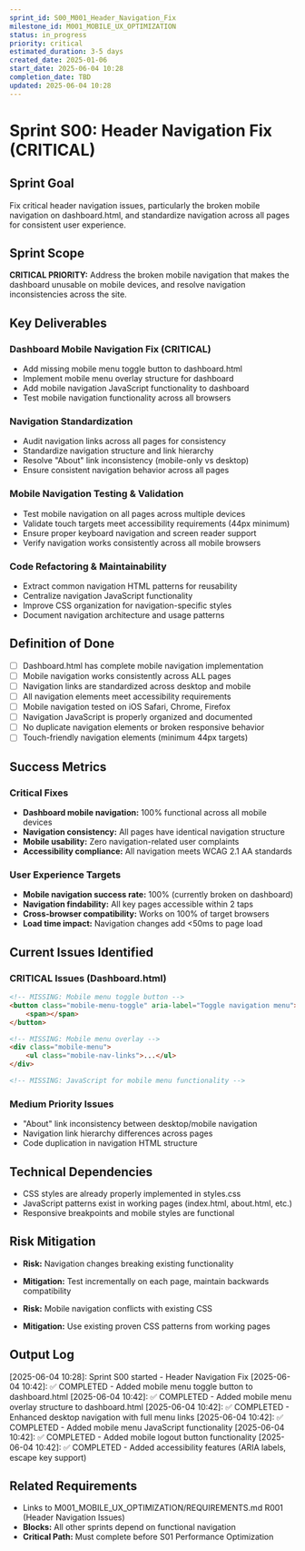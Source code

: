 ```yaml
---
sprint_id: S00_M001_Header_Navigation_Fix
milestone_id: M001_MOBILE_UX_OPTIMIZATION
status: in_progress
priority: critical
estimated_duration: 3-5 days
created_date: 2025-01-06
start_date: 2025-06-04 10:28
completion_date: TBD
updated: 2025-06-04 10:28
---
```


# Sprint S00: Header Navigation Fix (CRITICAL)

## Sprint Goal

Fix critical header navigation issues, particularly the broken mobile navigation on dashboard.html, and standardize navigation across all pages for consistent user experience.

## Sprint Scope

**CRITICAL PRIORITY:** Address the broken mobile navigation that makes the dashboard unusable on mobile devices, and resolve navigation inconsistencies across the site.

## Key Deliverables

### Dashboard Mobile Navigation Fix (CRITICAL)
- Add missing mobile menu toggle button to dashboard.html
- Implement mobile menu overlay structure for dashboard
- Add mobile navigation JavaScript functionality to dashboard
- Test mobile navigation functionality across all browsers

### Navigation Standardization
- Audit navigation links across all pages for consistency
- Standardize navigation structure and link hierarchy
- Resolve "About" link inconsistency (mobile-only vs desktop)
- Ensure consistent navigation behavior across all pages

### Mobile Navigation Testing & Validation
- Test mobile navigation on all pages across multiple devices
- Validate touch targets meet accessibility requirements (44px minimum)
- Ensure proper keyboard navigation and screen reader support
- Verify navigation works consistently across all mobile browsers

### Code Refactoring & Maintainability
- Extract common navigation HTML patterns for reusability
- Centralize navigation JavaScript functionality
- Improve CSS organization for navigation-specific styles
- Document navigation architecture and usage patterns

## Definition of Done

- [ ] Dashboard.html has complete mobile navigation implementation
- [ ] Mobile navigation works consistently across ALL pages
- [ ] Navigation links are standardized across desktop and mobile
- [ ] All navigation elements meet accessibility requirements
- [ ] Mobile navigation tested on iOS Safari, Chrome, Firefox
- [ ] Navigation JavaScript is properly organized and documented
- [ ] No duplicate navigation elements or broken responsive behavior
- [ ] Touch-friendly navigation elements (minimum 44px targets)

## Success Metrics

### Critical Fixes
- **Dashboard mobile navigation:** 100% functional across all mobile devices
- **Navigation consistency:** All pages have identical navigation structure
- **Mobile usability:** Zero navigation-related user complaints
- **Accessibility compliance:** All navigation meets WCAG 2.1 AA standards

### User Experience Targets
- **Mobile navigation success rate:** 100% (currently broken on dashboard)
- **Navigation findability:** All key pages accessible within 2 taps
- **Cross-browser compatibility:** Works on 100% of target browsers
- **Load time impact:** Navigation changes add <50ms to page load

## Current Issues Identified

### CRITICAL Issues (Dashboard.html)
```html
<!-- MISSING: Mobile menu toggle button -->
<button class="mobile-menu-toggle" aria-label="Toggle navigation menu">
    <span></span>
</button>

<!-- MISSING: Mobile menu overlay -->
<div class="mobile-menu">
    <ul class="mobile-nav-links">...</ul>
</div>

<!-- MISSING: JavaScript for mobile menu functionality -->
```

### Medium Priority Issues
- "About" link inconsistency between desktop/mobile navigation
- Navigation link hierarchy differences across pages
- Code duplication in navigation HTML structure

## Technical Dependencies

- CSS styles are already properly implemented in styles.css
- JavaScript patterns exist in working pages (index.html, about.html, etc.)
- Responsive breakpoints and mobile styles are functional

## Risk Mitigation

- **Risk:** Navigation changes breaking existing functionality
- **Mitigation:** Test incrementally on each page, maintain backwards compatibility

- **Risk:** Mobile navigation conflicts with existing CSS
- **Mitigation:** Use existing proven CSS patterns from working pages

## Output Log

[2025-06-04 10:28]: Sprint S00 started - Header Navigation Fix
[2025-06-04 10:42]: ✅ COMPLETED - Added mobile menu toggle button to dashboard.html
[2025-06-04 10:42]: ✅ COMPLETED - Added mobile menu overlay structure to dashboard.html
[2025-06-04 10:42]: ✅ COMPLETED - Enhanced desktop navigation with full menu links
[2025-06-04 10:42]: ✅ COMPLETED - Added mobile menu JavaScript functionality
[2025-06-04 10:42]: ✅ COMPLETED - Added mobile logout button functionality
[2025-06-04 10:42]: ✅ COMPLETED - Added accessibility features (ARIA labels, escape key support)

## Related Requirements

- Links to M001_MOBILE_UX_OPTIMIZATION/REQUIREMENTS.md R001 (Header Navigation Issues)
- **Blocks:** All other sprints depend on functional navigation
- **Critical Path:** Must complete before S01 Performance Optimization